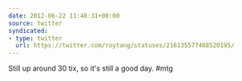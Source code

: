```yaml
---
date: 2012-06-22 11:48:31+00:00
source: twitter
syndicated:
- type: twitter
  url: https://twitter.com/roytang/statuses/216135577408520195/
---
```


Still up around 30 tix, so it's still a good day. #mtg